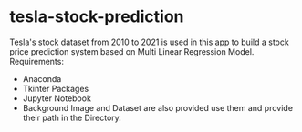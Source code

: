# tesla-stock-prediction
Tesla's stock dataset from 2010 to 2021 is used in this app to build a stock price prediction system based on Multi Linear Regression Model. 
Requirements:
* Anaconda
* Tkinter Packages
* Jupyter Notebook
* Background Image and Dataset are also provided use them and provide their path in the Directory.
